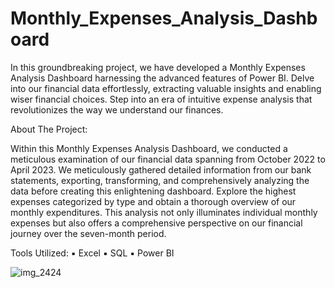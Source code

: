 # Monthly_Expenses_Analysis_Dashboard

In this groundbreaking project, we have developed a Monthly Expenses Analysis Dashboard harnessing the advanced features of Power BI. Delve into our financial data effortlessly, extracting valuable insights and enabling wiser financial choices. Step into an era of intuitive expense analysis that revolutionizes the way we understand our finances.

About The Project:

Within this Monthly Expenses Analysis Dashboard, we conducted a meticulous examination of our financial data spanning from October 2022 to April 2023. We meticulously gathered detailed information from our bank statements, exporting, transforming, and comprehensively analyzing the data before creating this enlightening dashboard. Explore the highest expenses categorized by type and obtain a thorough overview of our monthly expenditures. This analysis not only illuminates individual monthly expenses but also offers a comprehensive perspective on our financial journey over the seven-month period.

Tools Utilized:
▪️ Excel
▪️ SQL
▪️ Power BI




![img_2424](https://github.com/Vj-r12/Monthly_Expenses_Analysis_Dashboard/assets/123143472/dbc203e9-34ad-4fda-a99a-46f02dd02c54)



